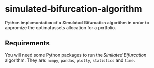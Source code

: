 # simulated-bifurcation-algorithm
Python implementation of a Simulated Bifurcation algorithm in order to appromize the optimal assets allocation for a portfolio.

## Requirements
You will need some Python packages to run the _Similated Bifurcation_ algorithm. They are: ```numpy```, ```pandas```, ```plotly```, ```statistics``` and ```time```.
